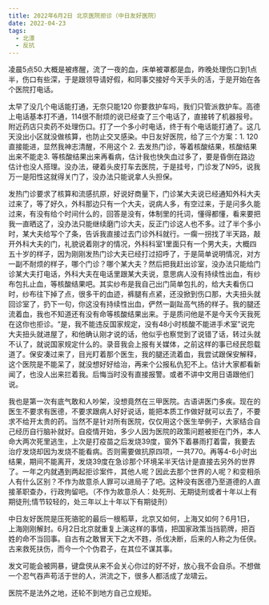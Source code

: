 ```yaml
---
title: 2022年6月2日 北京医院拒诊（中日友好医院）
date: 2022-04-23
tags: 
  - 北漂	
  - 反抗
---
```


凌晨5点50.大概是被疼醒，流了一夜的血，床单被罩都是血，昨晚处理伤口到1点半，伤口有些深，于是跟领导请好假，和同事交接好今天手头的活，于是开始在各个医院打电话。

太早了没几个电话能打通，无奈只能120 你要救护车吗，我们只管派救护车。高德上电话基本打不通，114很不耐烦的说已经查了三个电话了，直接转了机器报号。附近药店只卖药不处理伤口。打了一个多小时电话，终于有个电话能打通了。这几天没出小区就没做核算，也防止交叉感染。中日友好医院，给了三个方案：1. 120直接能进，显然我神志清醒，不用这个 2. 去发热门诊，等着核酸结果，核酸结果出来不能走3. 等核酸结果出来再看病，估计我也快失血过多了，要是昏倒在路边估计也没人搭理。没办法，硬着头皮打车去医院，于是挂号，门诊发了N95，说我万一是阳性这就得关门了，没办法只能说拿人头担保。

<!--more-->

发热门诊要求了核算和流感抗原，好说好商量下，门诊某大夫说已经通知外科大夫过来了，等了好久，外科那边只有一个大夫，说病人多，有空过来，于是问多久能过来，有没有给个时间什么的，回答是没有，体制里的托词，懂得都懂，看来要把我一直晒这了，没办法只能继续磨门诊大夫，反正门诊这人也不多。过了半个多小时，某大夫给写个了条，告诉我直接过去门诊外科就行。一瘸一拐找了半天路，敲开外科大夫的门，礼貌说着刚才的情况，外科科室1里面只有一个男大夫，大概四五十岁的样子，因为刚刚发热门诊大夫已经打过招呼了，于是简单说明情况，对方一副不耐烦的样子，哪个门诊？哪个某大夫？然后把我赶出诊室，没办法只能给门诊某大夫打电话，外科大夫在电话里跟某大夫说，意思病人没有持续性出血，有纱布包扎止血，等核酸结果吧。其实纱布是我自己出门简单包扎的，给大夫看伤口时，纱布往下掉了点，很多干的血迹，裤腿有点紧，还没掀到伤口那，大夫扭头就回诊室了，扔下一句，你这没有持续性出血，俨然一副趾高气扬的样子。我的腿还流着血，我也不知道还有没有命等核酸结果出来。于是质问他是不是今天今天我死在这你也拒诊。“是，我不能违反国家规定，没有48小时核酸不能进手术室”说完大夫扭头就进屋了，和他确认刚才说的话，他似乎也察觉到了说错了话，转过头就不认了，就说国家规定什么的。录音我会上报有关媒体，之前这样的事已经民怨载道了。保安凑过来了，目光盯着那个医生，我的腿还流着血，我尝试跟保安解释，这个医院是不能呆了，就没想好好给治，再来个公报私仇犯不上。估计大家都看新闻了，也没人出来拦着我。后悔当时没有直接报警。或者不讲中文用日语跟他们说。

我也是第一次有底气敢和人吵架，没想竟然在三甲医院。古语讲医门多疾。现在的医生不要求有医德，不要求跟病人好好说话，能把本质工作做好就可以去了，不要求不给开太贵的药。当然不是针对所有医院，仅仅用这个医生举例子，大家结合自己经历自行脑补就好。自疫情开始，多少人因为医院的政策问题被拒在门外，本人命大两次死里逃生，上次是打疫苗之后发烧39度，窗外下着暴雨打着雷，我要去治疗发烧却因为发烧不能看病。否则需要做抗原四项，一共770。再等4-6小时出结果，期间不能离开，发烧39度在急诊那个环境呆半天估计是直接去另外的世界了。一年之内就遇到两起拒诊案件，其他人呢？因此去那个世界的人呢？和变相杀人有什么区别？不作为故意杀人罪可以进局子了吧。这种没有医德乃至道德的人直接革职查办，行政拘留吧。（不作为故意杀人：处死刑、无期徒刑或者十年以上有期徒刑;情节较轻的，处三年以上十年以下有期徒刑）

中日友好医院是压死骆驼的最后一根稻草，北京又如何，上海又如何？6月1日，上海刚刚解封。6月2日北京就重复上演这样的事情，把国家政策当挡箭牌，把百姓的命不当回事。自古有之敢冒天下之大不韪，杀伐决断，后来的人称之为任侠。古来救死扶伤，而今一个个伪君子，在其位不谋其事。

发文可能会被网暴，键盘侠从来不会关心你过的好不好，放心我不会自杀。不想做一个忍气吞声苟活于世的人，洪流之下，很多人都活成了龙啸云。

医院不是法外之地，还轮不到地方自己立规矩。
